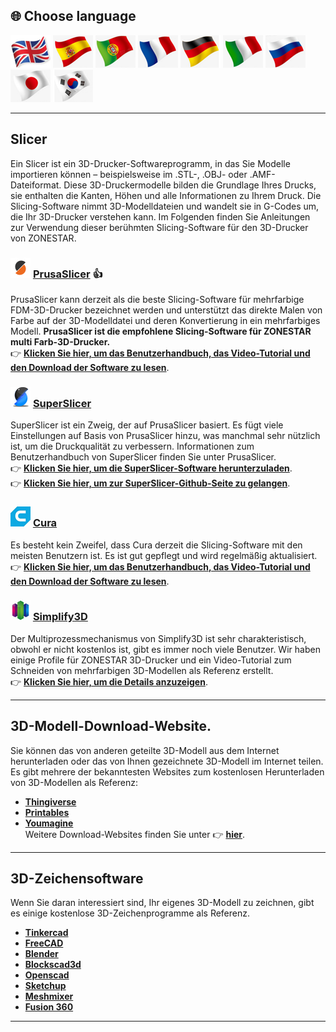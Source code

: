 
## <a id="choose-language">:globe_with_meridians: Choose language </a>
[![](./lanpic/EN.png)](https://github.com/ZONESTAR3D/Slicing-Guide/tree/master/readme.md)
[![](./lanpic/ES.png)](https://github.com/ZONESTAR3D/Slicing-Guide/tree/master/readme-es.md)
[![](./lanpic/PT.png)](https://github.com/ZONESTAR3D/Slicing-Guide/tree/master/readme-pt.md)
[![](./lanpic/FR.png)](https://github.com/ZONESTAR3D/Slicing-Guide/tree/master/readme-fr.md)
[![](./lanpic/DE.png)](https://github.com/ZONESTAR3D/Slicing-Guide/tree/master/readme-de.md)
[![](./lanpic/IT.png)](https://github.com/ZONESTAR3D/Slicing-Guide/tree/master/readme-it.md)
[![](./lanpic/RU.png)](https://github.com/ZONESTAR3D/Slicing-Guide/tree/master/readme-ru.md)
[![](./lanpic/JP.png)](https://github.com/ZONESTAR3D/Slicing-Guide/tree/master/readme-jp.md)
[![](./lanpic/KR.png)](https://github.com/ZONESTAR3D/Slicing-Guide/tree/master/readme-kr.md)
<!-- [![](./lanpic/SA.png)](https://github.com/ZONESTAR3D/Slicing-Guide/tree/master/readme-ar.md) -->

----
## Slicer
Ein Slicer ist ein 3D-Drucker-Softwareprogramm, in das Sie Modelle importieren können – beispielsweise im .STL-, .OBJ- oder .AMF-Dateiformat. Diese 3D-Druckermodelle bilden die Grundlage Ihres Drucks, sie enthalten die Kanten, Höhen und alle Informationen zu Ihrem Druck. Die Slicing-Software nimmt 3D-Modelldateien und wandelt sie in G-Codes um, die Ihr 3D-Drucker verstehen kann.
Im Folgenden finden Sie Anleitungen zur Verwendung dieser berühmten Slicing-Software für den 3D-Drucker von ZONESTAR.

### ![](PrusaSlicer.png) [PrusaSlicer](/PrusaSlicer/) :+1:
PrusaSlicer kann derzeit als die beste Slicing-Software für mehrfarbige FDM-3D-Drucker bezeichnet werden und unterstützt das direkte Malen von Farbe auf der 3D-Modelldatei und deren Konvertierung in ein mehrfarbiges Modell. **PrusaSlicer ist die empfohlene Slicing-Software für ZONESTAR multi Farb-3D-Drucker.**    
:point_right: [**Klicken Sie hier, um das Benutzerhandbuch, das Video-Tutorial und den Download der Software zu lesen**](./PrusaSlicer/).

### ![](superslicer.png) [SuperSlicer](https://github.com/supermerill/SuperSlicer/releases)
SuperSlicer ist ein Zweig, der auf PrusaSlicer basiert. Es fügt viele Einstellungen auf Basis von PrusaSlicer hinzu, was manchmal sehr nützlich ist, um die Druckqualität zu verbessern. Informationen zum Benutzerhandbuch von SuperSlicer finden Sie unter PrusaSlicer.    
:point_right: [**Klicken Sie hier, um die SuperSlicer-Software herunterzuladen**](https://github.com/supermerill/SuperSlicer/releases).    
:point_right: [**Klicken Sie hier, um zur SuperSlicer-Github-Seite zu gelangen**](https://github.com/supermerill/SuperSlicer).

### ![](cura.png) [Cura](/cura/)
Es besteht kein Zweifel, dass Cura derzeit die Slicing-Software mit den meisten Benutzern ist. Es ist gut gepflegt und wird regelmäßig aktualisiert.   
:point_right: [**Klicken Sie hier, um das Benutzerhandbuch, das Video-Tutorial und den Download der Software zu lesen**](./cura/).

### ![](Simplify3D.png) [Simplify3D](/Simplify3D/)
Der Multiprozessmechanismus von Simplify3D ist sehr charakteristisch, obwohl er nicht kostenlos ist, gibt es immer noch viele Benutzer.
Wir haben einige Profile für ZONESTAR 3D-Drucker und ein Video-Tutorial zum Schneiden von mehrfarbigen 3D-Modellen als Referenz erstellt.    
:point_right: [**Klicken Sie hier, um die Details anzuzeigen**](./Simplify3D/).

-----
## 3D-Modell-Download-Website.
Sie können das von anderen geteilte 3D-Modell aus dem Internet herunterladen oder das von Ihnen gezeichnete 3D-Modell im Internet teilen. Es gibt mehrere der bekanntesten Websites zum kostenlosen Herunterladen von 3D-Modellen als Referenz:
- **[Thingiverse](https://www.thingiverse.com/)**
- **[Printables](https://www.printables.com/)**
- **[Youmagine](https://www.youmagine.com/)**     
Weitere Download-Websites finden Sie unter :point_right: [**hier**][THINGIVERSE].

-----
## 3D-Zeichensoftware
Wenn Sie daran interessiert sind, Ihr eigenes 3D-Modell zu zeichnen, gibt es einige kostenlose 3D-Zeichenprogramme als Referenz.
- **[Tinkercad](https://www.tinkercad.com/)**
- **[FreeCAD](https://www.freecad.org/)**
- **[Blender](https://www.blender.org/)**
- **[Blockscad3d](https://www.blockscad3d.com/editor/)**
- **[Openscad](https://openscad.org/downloads.html)**
- **[Sketchup](https://www.sketchup.com/plans-and-pricing/sketchup-free)**
- **[Meshmixer](https://meshmixer.com/)**
- **[Fusion 360](https://www.autodesk.in/products/fusion-360/free-trial)**

-----
[THINGIVERSE]: https://all3dp.com/1/free-stl-files-3d-printer-models-3d-print-files-stl-download/